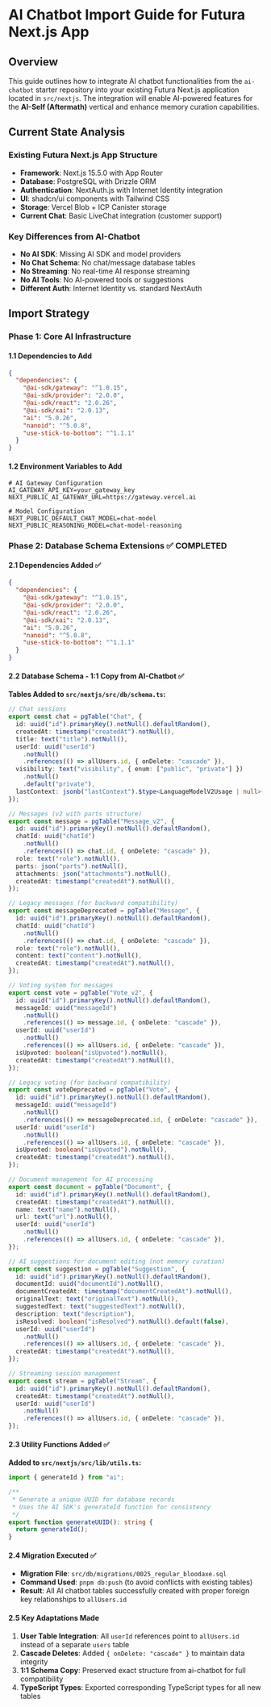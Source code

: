 # AI Chatbot Import Guide for Futura Next.js App

## Overview

This guide outlines how to integrate AI chatbot functionalities from the `ai-chatbot` starter repository into your existing Futura Next.js application located in `src/nextjs`. The integration will enable AI-powered features for the **AI-Self (Aftermath)** vertical and enhance memory curation capabilities.

## Current State Analysis

### Existing Futura Next.js App Structure

- **Framework**: Next.js 15.5.0 with App Router
- **Database**: PostgreSQL with Drizzle ORM
- **Authentication**: NextAuth.js with Internet Identity integration
- **UI**: shadcn/ui components with Tailwind CSS
- **Storage**: Vercel Blob + ICP Canister storage
- **Current Chat**: Basic LiveChat integration (customer support)

### Key Differences from AI-Chatbot

- **No AI SDK**: Missing AI SDK and model providers
- **No Chat Schema**: No chat/message database tables
- **No Streaming**: No real-time AI response streaming
- **No AI Tools**: No AI-powered tools or suggestions
- **Different Auth**: Internet Identity vs. standard NextAuth

## Import Strategy

### Phase 1: Core AI Infrastructure

#### 1.1 Dependencies to Add

```json
{
  "dependencies": {
    "@ai-sdk/gateway": "^1.0.15",
    "@ai-sdk/provider": "2.0.0",
    "@ai-sdk/react": "2.0.26",
    "@ai-sdk/xai": "2.0.13",
    "ai": "5.0.26",
    "nanoid": "^5.0.8",
    "use-stick-to-bottom": "^1.1.1"
  }
}
```

#### 1.2 Environment Variables to Add

```env
# AI Gateway Configuration
AI_GATEWAY_API_KEY=your_gateway_key
NEXT_PUBLIC_AI_GATEWAY_URL=https://gateway.vercel.ai

# Model Configuration
NEXT_PUBLIC_DEFAULT_CHAT_MODEL=chat-model
NEXT_PUBLIC_REASONING_MODEL=chat-model-reasoning
```

### Phase 2: Database Schema Extensions ✅ COMPLETED

#### 2.1 Dependencies Added ✅

```json
{
  "dependencies": {
    "@ai-sdk/gateway": "^1.0.15",
    "@ai-sdk/provider": "2.0.0",
    "@ai-sdk/react": "2.0.26",
    "@ai-sdk/xai": "2.0.13",
    "ai": "5.0.26",
    "nanoid": "^5.0.8",
    "use-stick-to-bottom": "^1.1.1"
  }
}
```

#### 2.2 Database Schema - 1:1 Copy from AI-Chatbot ✅

**Tables Added to `src/nextjs/src/db/schema.ts`:**

```typescript
// Chat sessions
export const chat = pgTable("Chat", {
  id: uuid("id").primaryKey().notNull().defaultRandom(),
  createdAt: timestamp("createdAt").notNull(),
  title: text("title").notNull(),
  userId: uuid("userId")
    .notNull()
    .references(() => allUsers.id, { onDelete: "cascade" }),
  visibility: text("visibility", { enum: ["public", "private"] })
    .notNull()
    .default("private"),
  lastContext: jsonb("lastContext").$type<LanguageModelV2Usage | null>(),
});

// Messages (v2 with parts structure)
export const message = pgTable("Message_v2", {
  id: uuid("id").primaryKey().notNull().defaultRandom(),
  chatId: uuid("chatId")
    .notNull()
    .references(() => chat.id, { onDelete: "cascade" }),
  role: text("role").notNull(),
  parts: json("parts").notNull(),
  attachments: json("attachments").notNull(),
  createdAt: timestamp("createdAt").notNull(),
});

// Legacy messages (for backward compatibility)
export const messageDeprecated = pgTable("Message", {
  id: uuid("id").primaryKey().notNull().defaultRandom(),
  chatId: uuid("chatId")
    .notNull()
    .references(() => chat.id, { onDelete: "cascade" }),
  role: text("role").notNull(),
  content: text("content").notNull(),
  createdAt: timestamp("createdAt").notNull(),
});

// Voting system for messages
export const vote = pgTable("Vote_v2", {
  id: uuid("id").primaryKey().notNull().defaultRandom(),
  messageId: uuid("messageId")
    .notNull()
    .references(() => message.id, { onDelete: "cascade" }),
  userId: uuid("userId")
    .notNull()
    .references(() => allUsers.id, { onDelete: "cascade" }),
  isUpvoted: boolean("isUpvoted").notNull(),
  createdAt: timestamp("createdAt").notNull(),
});

// Legacy voting (for backward compatibility)
export const voteDeprecated = pgTable("Vote", {
  id: uuid("id").primaryKey().notNull().defaultRandom(),
  messageId: uuid("messageId")
    .notNull()
    .references(() => messageDeprecated.id, { onDelete: "cascade" }),
  userId: uuid("userId")
    .notNull()
    .references(() => allUsers.id, { onDelete: "cascade" }),
  isUpvoted: boolean("isUpvoted").notNull(),
  createdAt: timestamp("createdAt").notNull(),
});

// Document management for AI processing
export const document = pgTable("Document", {
  id: uuid("id").primaryKey().notNull().defaultRandom(),
  createdAt: timestamp("createdAt").notNull(),
  name: text("name").notNull(),
  url: text("url").notNull(),
  userId: uuid("userId")
    .notNull()
    .references(() => allUsers.id, { onDelete: "cascade" }),
});

// AI suggestions for document editing (not memory curation)
export const suggestion = pgTable("Suggestion", {
  id: uuid("id").primaryKey().notNull().defaultRandom(),
  documentId: uuid("documentId").notNull(),
  documentCreatedAt: timestamp("documentCreatedAt").notNull(),
  originalText: text("originalText").notNull(),
  suggestedText: text("suggestedText").notNull(),
  description: text("description"),
  isResolved: boolean("isResolved").notNull().default(false),
  userId: uuid("userId")
    .notNull()
    .references(() => allUsers.id, { onDelete: "cascade" }),
  createdAt: timestamp("createdAt").notNull(),
});

// Streaming session management
export const stream = pgTable("Stream", {
  id: uuid("id").primaryKey().notNull().defaultRandom(),
  createdAt: timestamp("createdAt").notNull(),
  userId: uuid("userId")
    .notNull()
    .references(() => allUsers.id, { onDelete: "cascade" }),
});
```

#### 2.3 Utility Functions Added ✅

**Added to `src/nextjs/src/lib/utils.ts`:**

```typescript
import { generateId } from "ai";

/**
 * Generate a unique UUID for database records
 * Uses the AI SDK's generateId function for consistency
 */
export function generateUUID(): string {
  return generateId();
}
```

#### 2.4 Migration Executed ✅

- **Migration File**: `src/db/migrations/0025_regular_bloodaxe.sql`
- **Command Used**: `pnpm db:push` (to avoid conflicts with existing tables)
- **Result**: All AI chatbot tables successfully created with proper foreign key relationships to `allUsers.id`

#### 2.5 Key Adaptations Made

1. **User Table Integration**: All `userId` references point to `allUsers.id` instead of a separate `users` table
2. **Cascade Deletes**: Added `{ onDelete: "cascade" }` to maintain data integrity
3. **1:1 Schema Copy**: Preserved exact structure from ai-chatbot for full compatibility
4. **TypeScript Types**: Exported corresponding TypeScript types for all new tables
